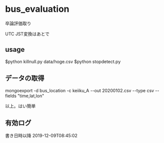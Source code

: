 # bus_evaluation
卒論評価取り

UTC JST変換はあとで

## usage 

$python killnull.py data/hoge.csv
$python stopdetect.py



## データの取得
mongoexport -d bus_location -c keiiku_A --out 20200102.csv --type csv --fields "time,lat,lon"

以上。はい簡単

## 有効ログ
書き日時以降
2019-12-09T08:45:02

